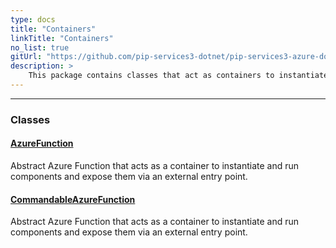 ```yaml
---
type: docs
title: "Containers"
linkTitle: "Containers"
no_list: true
gitUrl: "https://github.com/pip-services3-dotnet/pip-services3-azure-dotnet"
description: >
    This package contains classes that act as containers to instantiate and run components.
---
```

---

<div class="module-body"> 


### Classes

#### [AzureFunction](azure_function)
Abstract Azure Function that acts as a container to instantiate and run components and expose them via an external entry point.
<!--
#### [AzureFunctionContextHelper](azure_function_context_helper)
Contains methods used to get correlationIds, commands and bodies from the Azure Function context.
-->

#### [CommandableAzureFunction](commandable_azure_function)
Abstract Azure Function that acts as a container to instantiate and run components and expose them via an external entry point.


</div>
